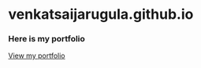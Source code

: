 # venkatsaijarugula.github.io
### Here is my portfolio
[View my portfolio](https://jarugulavenkat7.github.io/venkatsaijarugula.github.io)
